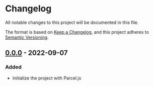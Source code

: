 # Changelog
All notable changes to this project will be documented in this file.

The format is based on [Keep a Changelog](https://keepachangelog.com/en/1.0.0/),
and this project adheres to [Semantic Versioning](https://semver.org/spec/v2.0.0.html).

## [0.0.0] - 2022-09-07
### Added
- Initialize the project with Parcel.js

[0.0.0]: https://github.com/olivierlacan/keep-a-changelog/releases/tag/v0.0.0